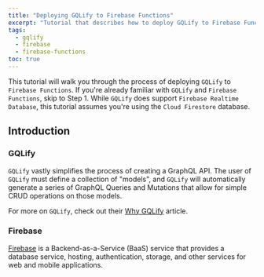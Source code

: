 ```yaml
---
title: "Deploying GQLify to Firebase Functions"
excerpt: "Tutorial that describes how to deploy GQLify to Firebase Functions."
tags: 
  - gqlify
  - firebase
  - firebase-functions
toc: true
---
```


This tutorial will walk you through the process of deploying `GQLify` to `Firebase Functions`. If you're already familiar with `GQLify` and `Firebase Functions`, skip to Step 1. While `GQLify` does support `Firebase Realtime Database`, this tutorial assumes you're using the `Cloud Firestore` database.

## Introduction ##
### GQLify ###
`GQLify` vastly simplifies the process of creating a GraphQL API. The user of `GQLify` must define a collection of "models", and `GQLify` will automatically generate a series of GraphQL Queries and Mutations that allow for simple CRUD operations on those models.

For more on `GQLify`, check out their [Why GQLify](https://www.gqlify.com/docs/why-gqlify) article.

### Firebase ###
[Firebase](https://firebase.google.com/products/) is a Backend-as-a-Service (BaaS) service that provides a database service, hosting, authentication, storage, and other services for web and mobile applications.
